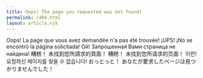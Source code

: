 ```yaml
---
title: Oops! The page you requested was not found!
permalink: /404.html
layout: article.njk
---
```


Oops! La page que vous avez demandée n'a pas été trouvée!
¡UPS! ¡No se encontró la página solicitada!
Ой! Запрошенная Вами страница не найдена!
糟糕！ 未找到您所請求的頁面！
糟糕！ 未找到您所请求的页面！
이런! 요청하신 페이지를 찾을 수 없습니다!
おっとっと！ あなたが要求したページは見つかりませんでした！
